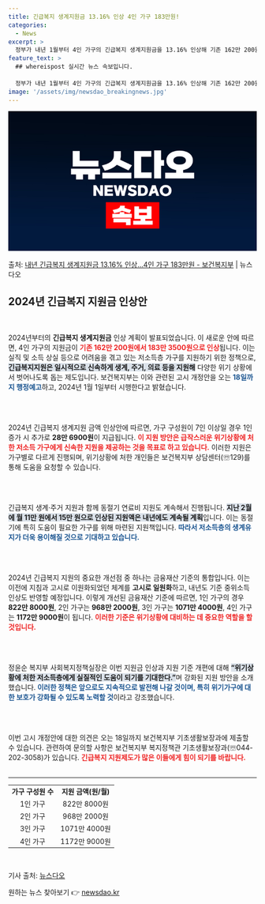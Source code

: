 ```yaml
---
title: 긴급복지 생계지원금 13.16% 인상 4인 가구 183만원!
categories:
  - News
excerpt: >
  정부가 내년 1월부터 4인 가구의 긴급복지 생계지원금을 13.16% 인상해 기존 162만 200원에서 183…
feature_text: >
  ## whereispost 실시간 뉴스 속보입니다.

  정부가 내년 1월부터 4인 가구의 긴급복지 생계지원금을 13.16% 인상해 기존 162만 200원에서 183…
image: '/assets/img/newsdao_breakingnews.jpg'
---
```


![뉴스다오 속보](/assets/img/newsdao_breakingnews.jpg)

<p>출처: <a href="https://newsdao.kr/2739" rel="dofollow">내년 긴급복지 생계지원금 13.16% 인상…4인 가구 183만원 - 보건복지부</a> | 뉴스다오</p>

<h2 data-ke-size="size26">2024년 긴급복지 지원금 인상안</h2>

<p data-ke-size="size16">&nbsp;</p>

2024년부터의 <b>긴급복지 생계지원금</b> 인상 계획이 발표되었습니다. 이 새로운 안에 따르면, 4인 가구의 지원금이 <b><span style="color: #ee2323;">기존 162만 200원에서 183만 3500원으로 인상</span></b>됩니다. 이는 실직 및 소득 상실 등으로 어려움을 겪고 있는 저소득층 가구를 지원하기 위한 정책으로, <b><span style="background-color: #21538527;">긴급복지지원은 일시적으로 신속하게 생계, 주거, 의료 등을 지원해</span></b> 다양한 위기 상황에서 벗어나도록 돕는 제도입니다. 보건복지부는 이와 관련된 고시 개정안을 오는 <b><span style="color: #1a5490;">18일까지 행정예고</span></b>하고, 2024년 1월 1일부터 시행한다고 밝혔습니다.<br><br>

<p data-ke-size="size16">&nbsp;</p>

2024년 긴급복지 생계지원 금액 인상안에 따르면, 가구 구성원이 7인 이상일 경우 1인 증가 시 추가로 <b>28만 6900원</b>이 지급됩니다. <b><span style="color: #ee2323;">이 지원 방안은 급작스러운 위기상황에 처한 저소득 가구에게 신속한 지원을 제공하는 것을 목표로 하고 있습니다.</span></b> 이러한 지원은 가구별로 다르게 진행되며, 위기상황에 처한 개인들은 보건복지부 상담센터(☏129)를 통해 도움을 요청할 수 있습니다.<br><br>

<p data-ke-size="size16">&nbsp;</p>

긴급복지 생계·주거 지원과 함께 동절기 연료비 지원도 계속해서 진행됩니다. <b><span style="background-color: #21538527;">지난 2월에 월 11만 원에서 15만 원으로 인상된 지원액은 내년에도 계속될 계획</span></b>입니다. 이는 동절기에 특히 도움이 필요한 가구를 위해 마련된 지원책입니다. <b><span style="color: #1a5490;">따라서 저소득층의 생계유지가 더욱 용이해질 것으로 기대하고 있습니다.</span></b><br><br>

<p data-ke-size="size16">&nbsp;</p>

2024년 긴급복지 지원의 중요한 개선점 중 하나는 금융재산 기준의 통합입니다. 이는 이전에 지침과 고시로 이원화되었던 체계를 <b>고시로 일원화</b>하고, 내년도 기준 중위소득 인상도 반영할 예정입니다. 이렇게 개선된 금융재산 기준에 따르면, 1인 가구의 경우 <b>822만 8000원</b>, 2인 가구는 <b>968만 2000원</b>, 3인 가구는 <b>1071만 4000원</b>, 4인 가구는 <b>1172만 9000원</b>이 됩니다. <b><span style="color: #ee2323;">이러한 기준은 위기상황에 대비하는 데 중요한 역할을 할 것입니다.</span></b><br><br>

<p data-ke-size="size16">&nbsp;</p>

정윤순 복지부 사회복지정책실장은 이번 지원금 인상과 지원 기준 개편에 대해 <b><span style="background-color: #21538527;">“위기상황에 처한 저소득층에게 실질적인 도움이 되기를 기대한다.”</span></b>며 강화된 지원 방안을 소개했습니다.<b><span style="color: #1a5490;"> 이러한 정책은 앞으로도 지속적으로 발전해 나갈 것이며, 특히 위기가구에 대한 보호가 강화될 수 있도록 노력할 것</span></b>이라고 강조했습니다.<br><br>

<p data-ke-size="size16">&nbsp;</p>

이번 고시 개정안에 대한 의견은 오는 18일까지 보건복지부 기초생활보장과에 제출할 수 있습니다. 관련하여 문의할 사항은 보건복지부 복지정책관 기초생활보장과(☏044-202-3058)가 있습니다. <b><span style="color: #ee2323;">긴급복지 지원제도가 많은 이들에게 힘이 되기를 바랍니다.</span></b><br><br>

<hr>

<table style="width:100%;">
  <tr>
    <td style="text-align: center; height: 17px;"><b>가구 구성원 수</b></td>
    <td style="text-align: center; height: 17px;"><b>지원 금액(원/월)</b></td>
  </tr>
  <tr>
    <td style="text-align: center;">1인 가구</td>
    <td style="text-align: center;">822만 8000원</td>
  </tr>
  <tr>
    <td style="text-align: center;">2인 가구</td>
    <td style="text-align: center;">968만 2000원</td>
  </tr>
  <tr>
    <td style="text-align: center;">3인 가구</td>
    <td style="text-align: center;">1071만 4000원</td>
  </tr>
  <tr>
    <td style="text-align: center;">4인 가구</td>
    <td style="text-align: center;">1172만 9000원</td>
  </tr>
</table>

<p data-ke-size="size16">&nbsp;</p>

기사 출처: <a href="https://newsdao.kr/2739">뉴스다오</a> 

원하는 뉴스 찾아보기 👉 <a href="https://newsdao.kr" rel="dofollow">newsdao.kr</a>


